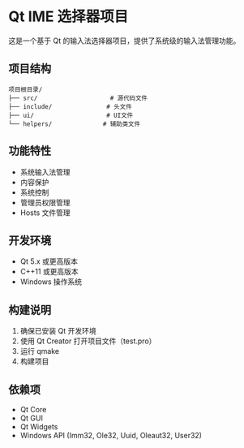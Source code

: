 # Qt IME 选择器项目

这是一个基于 Qt 的输入法选择器项目，提供了系统级的输入法管理功能。

## 项目结构

```
项目根目录/
├── src/                    # 源代码文件
├── include/               # 头文件
├── ui/                    # UI文件
└── helpers/              # 辅助类文件
```

## 功能特性

- 系统输入法管理
- 内容保护
- 系统控制
- 管理员权限管理
- Hosts 文件管理

## 开发环境

- Qt 5.x 或更高版本
- C++11 或更高版本
- Windows 操作系统

## 构建说明

1. 确保已安装 Qt 开发环境
2. 使用 Qt Creator 打开项目文件（test.pro）
3. 运行 qmake
4. 构建项目

## 依赖项

- Qt Core
- Qt GUI
- Qt Widgets
- Windows API (Imm32, Ole32, Uuid, Oleaut32, User32)
